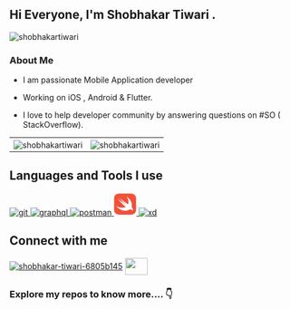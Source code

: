 ## Hi Everyone,  I'm Shobhakar Tiwari . 

<p align="left"> <img src="https://i.postimg.cc/kGV7vTFB/logo-stackoverflow.png" alt="shobhakartiwari" /> </p>

### About Me 

- I am passionate Mobile Application developer
- Working on iOS , Android & Flutter.

- I love to help developer community by answering questions on #SO ( StackOverflow).


<table cellspacing="0" cellpadding="0" style="border:none;">
  <tr>
    <td>
      <img align="center" src="https://i.postimg.cc/sXkX5XZB/Screenshot-2022-03-08-at-12-45-02-AM.png" alt="shobhakartiwari" />
    </td>
    <td>
      <img align="center" src="https://i.postimg.cc/3NcrpPsy/Screenshot-2022-03-08-at-12-18-39-AM.png" alt="shobhakartiwari" />
    </td>
   </tr>
</table>


## Languages and Tools I use
<p align="left"> <a href="https://git-scm.com/" target="_blank"> <img src="https://www.vectorlogo.zone/logos/git-scm/git-scm-icon.svg" alt="git" width="40" height="40"/> </a> <a href="https://graphql.org" target="_blank"> <img src="https://www.vectorlogo.zone/logos/graphql/graphql-icon.svg" alt="graphql" width="40" height="40"/> </a> <a href="https://postman.com" target="_blank"> <img src="https://www.vectorlogo.zone/logos/getpostman/getpostman-icon.svg" alt="postman" width="40" height="40"/> </a>  <a href="https://developer.apple.com/swift/" target="_blank"> <img src="https://raw.githubusercontent.com/devicons/devicon/master/icons/swift/swift-original.svg" alt="swift" width="40" height="40"/> </a> <a href="https://www.adobe.com/products/xd.html" target="_blank"> <img src="https://i.postimg.cc/J4QVfw6j/icons8-xcode-48.png" alt="xd" width="40" height="40"/> </a> </p>
  
## Connect with me
<p align="left">
 
<a href="https://www.linkedin.com/in/shobhakar-tiwari-6805b145/" target="blank"><img align="center" src="https://i.postimg.cc/brHfT4SY/icons8-linkedin-circled-48.png" alt="shobhakar-tiwari-6805b145" height="30" width="40" /></a>
<a href="https://join.skype.com/invite/pY96fwNmrE6K" target="blank"><img align="center" src="https://i.postimg.cc/xqVftKdY/icons8-skype-48.png" height="30" width="40" /></a>
</p>

### Explore my repos to know more.... 👇
